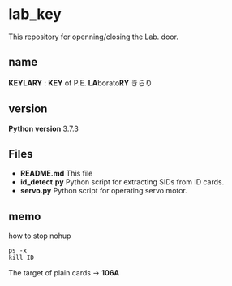 # lab_key
This repository for openning/closing the Lab. door.

## name
**KEYLARY** : **KEY** of P.E. **LA**borato**RY**
きらり

## version
**Python version** 3.7.3

## Files
- **README.md** This file
- **id_detect.py** Python script for extracting SIDs from ID cards.
- **servo.py** Python script for operating servo motor.

## memo
how to stop nohup
```
ps -x
kill ID
```

The target of plain cards -> **106A**
